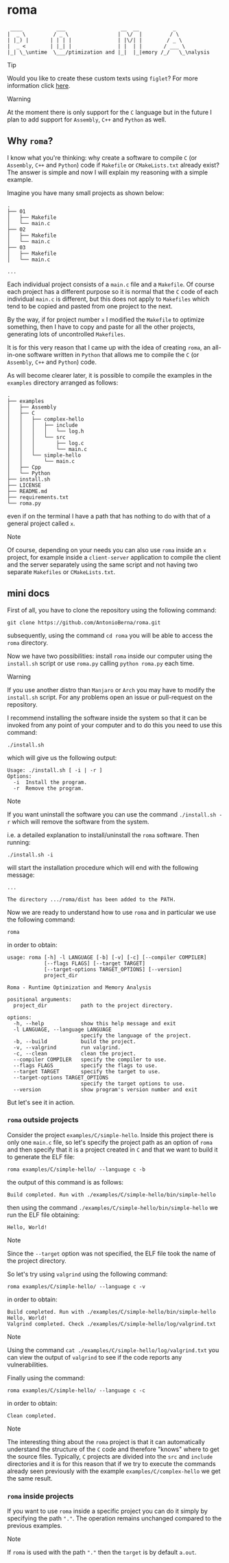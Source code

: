 # roma

```
 ____           ___                  __  __           _
|  _ \         / _ \                |  \/  |         / \ 
| |_) |       | | | |               | |\/| |        / _ \ 
|  _ <        | |_| |               | |  | |       / ___ \
|_| \_\untime  \___/ptimization and |_|  |_|emory /_/   \_\nalysis
```

> [!TIP]
> Would you like to create these custom texts using `figlet`? For more information click [here](https://github.com/AntonioBerna/maximus.git).

> [!WARNING]
> At the moment there is only support for the `C` language but in the future I plan to add support for `Assembly`, `C++` and `Python` as well.

## Why `roma`?

I know what you're thinking: why create a software to compile `C` (or `Assembly`, `C++` and `Python`) code if `Makefile` or `CMakeLists.txt` already exist? The answer is simple and now I will explain my reasoning with a simple example.

Imagine you have many small projects as shown below:

```
.
├── 01
│   ├── Makefile
│   └── main.c
├── 02
│   ├── Makefile
│   └── main.c
├── 03
│   ├── Makefile
│   └── main.c

...
```

Each individual project consists of a `main.c` file and a `Makefile`. Of course each project has a different purpose so it is normal that the `C` code of each individual `main.c` is different, but this does not apply to `Makefiles` which tend to be copied and pasted from one project to the next.

By the way, if for project number `x` I modified the `Makefile` to optimize something, then I have to copy and paste for all the other projects, generating lots of uncontrolled `Makefiles`.

It is for this very reason that I came up with the idea of ​​creating `roma`, an all-in-one software written in `Python` that allows me to compile the `C` (or `Assembly`, `C++` and `Python`) code.

As will become clearer later, it is possible to compile the examples in the `examples` directory arranged as follows:

```
.
├── examples
│   ├── Assembly
│   ├── C
│   │   ├── complex-hello
│   │   │   ├── include
│   │   │   │   └── log.h
│   │   │   └── src
│   │   │       ├── log.c
│   │   │       └── main.c
│   │   └── simple-hello
│   │       └── main.c
│   ├── Cpp
│   └── Python
├── install.sh
├── LICENSE
├── README.md
├── requirements.txt
└── roma.py
```

even if on the terminal I have a path that has nothing to do with that of a general project called `x`.

> [!NOTE]
> Of course, depending on your needs you can also use `roma` inside an `x` project, for example inside a `client-server` application to compile the client and the server separately using the same script and not having two separate `Makefiles` or `CMakeLists.txt`.

## mini docs

First of all, you have to clone the repository using the following command:

```
git clone https://github.com/AntonioBerna/roma.git
```

subsequently, using the command `cd roma` you will be able to access the `roma` directory.

Now we have two possibilities: install `roma` inside our computer using the `install.sh` script or use `roma.py` calling `python roma.py` each time.

> [!WARNING]
> If you use another distro than `Manjaro` or `Arch` you may have to modify the `install.sh` script. For any problems open an issue or pull-request on the repository.

I recommend installing the software inside the system so that it can be invoked from any point of your computer and to do this you need to use this command:

```
./install.sh
```

which will give us the following output:

```
Usage: ./install.sh [ -i | -r ]
Options:
  -i  Install the program.
  -r  Remove the program.
```

> [!NOTE]
> If you want uninstall the software you can use the command `./install.sh -r` which will remove the software from the system.

i.e. a detailed explanation to install/uninstall the `roma` software. Then running:

```
./install.sh -i
```

will start the installation procedure which will end with the following message:

```
...

The directory .../roma/dist has been added to the PATH.
```

Now we are ready to understand how to use `roma` and in particular we use the following command:

```
roma
```

in order to obtain:

```
usage: roma [-h] -l LANGUAGE [-b] [-v] [-c] [--compiler COMPILER]
            [--flags FLAGS] [--target TARGET]
            [--target-options TARGET_OPTIONS] [--version]
            project_dir

Roma - Runtime Optimization and Memory Analysis

positional arguments:
  project_dir           path to the project directory.

options:
  -h, --help            show this help message and exit
  -l LANGUAGE, --language LANGUAGE
                        specify the language of the project.
  -b, --build           build the project.
  -v, --valgrind        run valgrind.
  -c, --clean           clean the project.
  --compiler COMPILER   specify the compiler to use.
  --flags FLAGS         specify the flags to use.
  --target TARGET       specify the target to use.
  --target-options TARGET_OPTIONS
                        specify the target options to use.
  --version             show program's version number and exit
```

But let's see it in action. 

### `roma` outside projects

Consider the project `examples/C/simple-hello`. Inside this project there is only one `main.c` file, so let's specify the project path as an option of `roma` and then specify that it is a project created in `C` and that we want to build it to generate the ELF file:

```
roma examples/C/simple-hello/ --language c -b
```

the output of this command is as follows:

```
Build completed. Run with ./examples/C/simple-hello/bin/simple-hello
```

then using the command `./examples/C/simple-hello/bin/simple-hello` we run the ELF file obtaining:

```
Hello, World!
```

> [!NOTE]
> Since the `--target` option was not specified, the ELF file took the name of the project directory.

So let's try using `valgrind` using the following command:

```
roma examples/C/simple-hello/ --language c -v
```

in order to obtain:

```
Build completed. Run with ./examples/C/simple-hello/bin/simple-hello
Hello, World!
Valgrind completed. Check ./examples/C/simple-hello/log/valgrind.txt
```

> [!NOTE]
> Using the command `cat ./examples/C/simple-hello/log/valgrind.txt` you can view the output of `valgrind` to see if the code reports any vulnerabilities.

Finally using the command:

```
roma examples/C/simple-hello/ --language c -c
```

in order to obtain:

```
Clean completed.
```

> [!NOTE]
> The interesting thing about the `roma` project is that it can automatically understand the structure of the `C` code and therefore "knows" where to get the source files. Typically, `C` projects are divided into the `src` and `include` directories and it is for this reason that if we try to execute the commands already seen previously with the example `examples/C/complex-hello` we get the same result.

### `roma` inside projects

If you want to use `roma` inside a specific project you can do it simply by specifying the path `"."`. The operation remains unchanged compared to the previous examples.

> [!NOTE]
> If `roma` is used with the path `"."` then the `target` is by default `a.out`.
